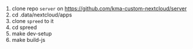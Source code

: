 1. clone repo `server` on https://github.com/kma-custom-nextcloud/server
2. cd .data/nextcloud/apps
3. clone `spreed` to it
4. cd spreed
5. make dev-setup
6. make build-js